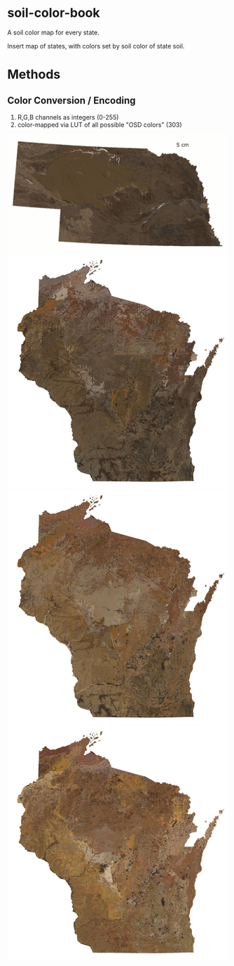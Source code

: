 # soil-color-book
A soil color map for every state.

Insert map of states, with colors set by soil color of state soil.

# Methods



## Color Conversion / Encoding

  1. R,G,B channels as integers (0-255)
  2. color-mapped via LUT of all possible "OSD colors" (303)



![](https://github.com/ncss-tech/soil-color-book/raw/master/static-images/NE_colors.gif)
![](https://github.com/ncss-tech/soil-color-book/raw/master/static-images/WI-10-preview.jpg)
![](https://github.com/ncss-tech/soil-color-book/raw/master/static-images/WI-25-preview.jpg)
![](https://github.com/ncss-tech/soil-color-book/raw/master/static-images/WI-75-preview.jpg)

